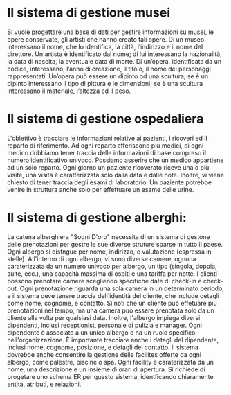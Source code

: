 # Il sistema di gestione musei

Si vuole progettare una base di dati per gestire informazioni su musei, le opere conservate, gli artisti che hanno creato tali opere.
Di un museo interessano il nome, che lo identifica, la città, l’indirizzo e il nome del direttore.
Un artista è identificato dal nome; di lui interessano la nazionalità, la data di nascita, la eventuale data di morte.
Di un’opera, identificata da un codice, interessano, l’anno di creazione, il titolo, il nome dei personaggi rappresentati.
Un’opera può essere un dipinto od una scultura; se è un dipinto interessano il tipo di pittura e le dimensioni; se è una scultura interessano il materiale, l’altezza ed il peso.

# Il sistema di gestione ospedaliera

L'obiettivo è tracciare le informazioni relative ai pazienti, i ricoveri ed il reparto di riferimento.
Ad ogni reparto afferiscono più medici, di ogni medico dobbiamo tener traccia delle informazioni di base compreso il numero identificativo univoco. Possiamo asserire che un medico appartiene ad un solo reparto.
Ogni giorno un paziente ricoverato riceve una o più visite, una visita è caratterizzata solo dalla data e dalle note.
Inoltre, vi viene chiesto di tener traccia degli esami di laboratorio. Un paziente potrebbe venire in struttura anche solo per effettuare un esame delle urine.

# Il sistema di gestione alberghi:

La catena alberghiera "Sogni D'oro" necessita di un sistema di gestone delle prenotazioni per gestre le sue diverse struture sparse in tutto il paese. Ogni albergo si distngue per nome, indirizzo, e valutazione (espressa in stelle). All'interno di ogni albergo, vi sono diverse camere, ognuna caraterizzata da un numero univoco per albergo, un tipo (singola, doppia, suite, ecc.), una capacità massima di ospiti e una tariffa per notte.
I clienti possono prenotare camere scegliendo specifiche date di check-in e check-out. Ogni prenotazione riguarda una sola camera in un determinato periodo, e il sistema deve tenere traccia dell'identità del cliente, che include detagli come nome, cognome, e contatto. Si noti che un cliente può effetuare più prenotazioni nel tempo, ma una camera può essere prenotata solo da un cliente alla volta per qualsiasi data.
Inoltre, l'albergo impiega diversi dipendenti, inclusi receptionist, personale di pulizia e manager. Ogni dipendente è associato a un unico albergo e ha un ruolo specifico nell'organizzazione. È importante tracciare anche i detagli del dipendente, inclusi nome, cognome, posizione, e detagli del contatto.
Il sistema dovrebbe anche consentire la gestione delle facilites offerte da ogni albergo, come palestre, piscine o spa. Ogni facility è caraterizzata da un nome, una descrizione e un insieme di orari di apertura.
Si richiede di progetare uno schema ER per questo sistema, identficando chiaramente entità, atributi, e relazioni.